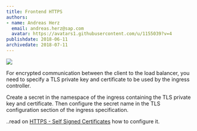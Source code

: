 ```yaml
---
title: Frontend HTTPS
authors: 
- name: Andreas Herz
  email: andreas.herz@sap.com
  avatar: https://avatars1.githubusercontent.com/u/1155039?v=4
publishdate: 2018-06-11
archivedate: 2018-07-11
---
```


![](blog-https.png)
 
For encrypted communication between the client to the load balancer, you need to specify a TLS private key and 
certificate to be used by the ingress controller.

Create a secret in the namespace of the ingress containing the TLS private key and certificate. Then configure the 
secret name in the TLS configuration section of the ingress specification.

..read on [HTTPS - Self Signed Certificates](https://github.com/gardener/documentation/blob/master/website/documentation/guides/applications/https/_index.md) how to configure it.
